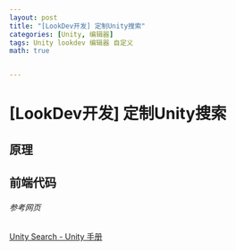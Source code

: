 ```yaml
---
layout: post
title: "[LookDev开发] 定制Unity搜索"
categories: [Unity, 编辑器]
tags: Unity lookdev 编辑器 自定义
math: true


---
```


# [LookDev开发] 定制Unity搜索

## 原理

## 前端代码

###### 参考网页

[Unity Search - Unity 手册](https://docs.unity.cn/cn/2021.3/Manual/search-overview.html)
